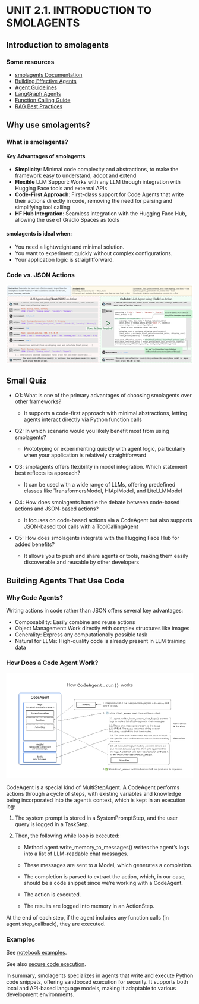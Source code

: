 # UNIT 2.1. INTRODUCTION TO SMOLAGENTS

## Introduction to smolagents

### Some resources

- [smolagents Documentation](https://huggingface.co/docs/smolagents)
- [Building Effective Agents](https://www.anthropic.com/research/building-effective-agents)
- [Agent Guidelines](https://huggingface.co/docs/smolagents/tutorials/building_good_agents)
- [LangGraph Agents](https://langchain-ai.github.io/langgraph/)
- [Function Calling Guide](https://platform.openai.com/docs/guides/function-calling)
- [RAG Best Practices](https://www.pinecone.io/learn/retrieval-augmented-generation/)

## Why use smolagents?

### What is smolagents?

#### Key Advantages of smolagents

- **Simplicity**: Minimal code complexity and abstractions, to make the framework easy to understand, adopt and extend
- **Flexible** LLM Support: Works with any LLM through integration with Hugging Face tools and external APIs
- **Code-First Approach**: First-class support for Code Agents that write their actions directly in code, removing the need for parsing and simplifying tool calling
- **HF Hub Integration**: Seamless integration with the Hugging Face Hub, allowing the use of Gradio Spaces as tools

#### smolagents is ideal when:

- You need a lightweight and minimal solution.
- You want to experiment quickly without complex configurations.
- Your application logic is straightforward.

### Code vs. JSON Actions

![Code Agent](../../images/code-vs-json-actions.png)

## Small Quiz 

- Q1: What is one of the primary advantages of choosing smolagents over other frameworks?
    - It supports a code-first approach with minimal abstractions, letting agents interact directly via Python function calls

- Q2: In which scenario would you likely benefit most from using smolagents?
    - Prototyping or experimenting quickly with agent logic, particularly when your application is relatively straightforward

- Q3: smolagents offers flexibility in model integration. Which statement best reflects its approach?
    - It can be used with a wide range of LLMs, offering predefined classes like TransformersModel, HfApiModel, and LiteLLMModel

- Q4: How does smolagents handle the debate between code-based actions and JSON-based actions?
    - It focuses on code-based actions via a CodeAgent but also supports JSON-based tool calls with a ToolCallingAgent

- Q5: How does smolagents integrate with the Hugging Face Hub for added benefits?
    - It allows you to push and share agents or tools, making them easily discoverable and reusable by other developers

## Building Agents That Use Code

### Why Code Agents?

Writing actions in code rather than JSON offers several key advantages:
- Composability: Easily combine and reuse actions
- Object Management: Work directly with complex structures like images
- Generality: Express any computationally possible task
- Natural for LLMs: High-quality code is already present in LLM training data

### How Does a Code Agent Work?

![Code Agent Docs](../../images/codeagent_docs.png)

CodeAgent is a special kind of MultiStepAgent. A CodeAgent performs actions through a cycle of steps, with existing variables and knowledge being incorporated into the agent’s context, which is kept in an execution log:

1. The system prompt is stored in a SystemPromptStep, and the user query is logged in a TaskStep.

2. Then, the following while loop is executed:

    - Method agent.write_memory_to_messages() writes the agent’s logs into a list of LLM-readable chat messages.

    - These messages are sent to a Model, which generates a completion.

    - The completion is parsed to extract the action, which, in our case, should be a code snippet since we’re working with a CodeAgent.

    - The action is executed.

    - The results are logged into memory in an ActionStep.

At the end of each step, if the agent includes any function calls (in agent.step_callback), they are executed.

### Examples

See [notebook examples](./code_agents.ipynb).

See also [secure code execution](https://huggingface.co/docs/smolagents/tutorials/secure_code_execution).

In summary, smolagents specializes in agents that write and execute Python code snippets, offering sandboxed execution for security. It supports both local and API-based language models, making it adaptable to various development environments.